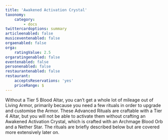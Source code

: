 ```yaml
---
title: 'Awakened Activation Crystal'
taxonomy:
    category:
        - docs
twittercardoptions: summary
articleenabled: false
musiceventenabled: false
orgaenabled: false
orga:
    ratingValue: 2.5
orgaratingenabled: false
eventenabled: false
personenabled: false
restaurantenabled: false
restaurant:
    acceptsReservations: 'yes'
    priceRange: $
---
```


Without a Tier 5 Blood Altar, you can’t get a whole lot of mileage out of Living Armor, primarily because you need a few rituals in order to upgrade and customise the Armor. These Advanced Rituals are craftable with a Tier 4 Altar, but you will not be able to activate them without crafting an Awakened Activation Crystal, which is crafted with an Archmage Blood Orb and a Nether Star. The rituals are briefly described below but are covered more extensively later on.

